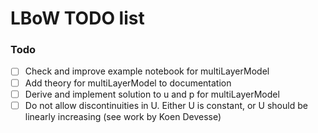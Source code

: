# LBoW TODO list

### Todo
- [ ] Check and improve example notebook for multiLayerModel
- [ ] Add theory for multiLayerModel to documentation
- [ ] Derive and implement solution to u and p for multiLayerModel
- [ ] Do not allow discontinuities in U. Either U is constant, or U should be linearly increasing (see work by Koen Devesse)
